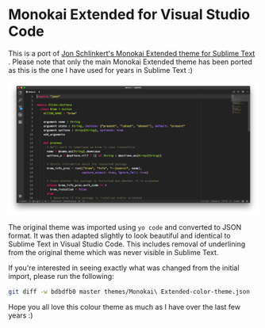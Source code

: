 # Monokai Extended for Visual Studio Code

This is a port of [Jon Schlinkert's Monokai Extended theme for Sublime Text ](https://github.com/jonschlinkert/sublime-monokai-extended).  Please note that only the main Monokai Extended theme has been ported as this is the one I have used for years in Sublime Text :)

![Monokai Extended Screenshot](https://raw.githubusercontent.com/fgimian/vscode-monokai-extended/master/images/monokai-extended-screenshot.png)

The original theme was imported using `yo code` and converted to JSON format.  It was then adapted slightly to look beautiful and identical to Sublime Text in Visual Studio Code.  This includes removal of underlining from the original theme which was never visible in Sublime Text.

If you're interested in seeing exactly what was changed from the initial import, please run the following:

```bash
git diff -w bdbdfb0 master themes/Monokai\ Extended-color-theme.json
```

Hope you all love this colour theme as much as I have over the last few years :)